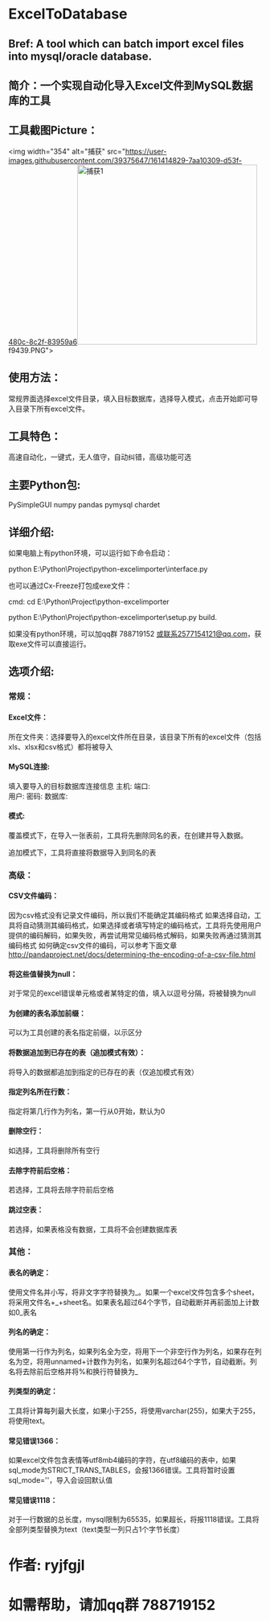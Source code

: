 # ExcelToDatabase
## Bref: A tool which can batch import excel files into mysql/oracle database.
## 简介：一个实现自动化导入Excel文件到MySQL数据库的工具
## 工具截图Picture：
<img width="354" alt="捕获" src="https://user-images.githubusercontent.com/39375647/161414829-7aa10309-d53f-480c-8c2f-83959a6<img width="358" alt="捕获1" src="https://user-images.githubusercontent.com/39375647/161414901-5736db74-15f7-4d63-9f20-ed1e9f49579b.PNG">
f9439.PNG">

## 使用方法：
常规界面选择excel文件目录，填入目标数据库，选择导入模式，点击开始即可导入目录下所有excel文件。
## 工具特色：
高速自动化，一键式，无人值守，自动纠错，高级功能可选

## 主要Python包:
PySimpleGUI
numpy
pandas
pymysql
chardet

## 详细介绍:
如果电脑上有python环境，可以运行如下命令启动：

python E:\Python\Project\python-excelimporter\interface.py

也可以通过Cx-Freeze打包成exe文件：

cmd: cd E:\Python\Project\python-excelimporter

python E:\Python\Project\python-excelimporter\setup.py build.

如果没有python环境，可以加qq群 788719152 或联系2577154121@qq.com，获取exe文件可以直接运行。

## 选项介绍:

### 常规：
#### Excel文件：
所在文件夹：选择要导入的excel文件所在目录，该目录下所有的excel文件（包括xls、xlsx和csv格式）都将被导入

#### MySQL连接: 
填入要导入的目标数据库连接信息
   主机: 
   端口:  
   用户: 
   密码: 
   数据库:
#### 模式:

覆盖模式下，在导入一张表前，工具将先删除同名的表，在创建并导入数据。

追加模式下，工具将直接将数据导入到同名的表

### 高级：
#### CSV文件编码：
因为csv格式没有记录文件编码，所以我们不能确定其编码格式
如果选择自动，工具将自动猜测其编码格式，如果选择或者填写特定的编码格式，工具将先使用用户提供的编码解码，如果失败，再尝试用常见编码格式解码，如果失败再通过猜测其编码格式
如何确定csv文件的编码，可以参考下面文章
http://pandaproject.net/docs/determining-the-encoding-of-a-csv-file.html
   
#### 将这些值替换为null：
对于常见的excel错误单元格或者某特定的值，填入以逗号分隔，将被替换为null
#### 为创建的表名添加前缀：
可以为工具创建的表名指定前缀，以示区分
#### 将数据追加到已存在的表（追加模式有效）：
将导入的数据都追加到指定的已存在的表（仅追加模式有效）
#### 指定列名所在行数：
指定将第几行作为列名，第一行从0开始，默认为0
#### 删除空行：
如选择，工具将删除所有空行
#### 去除字符前后空格：
若选择，工具将去除字符前后空格
#### 跳过空表：
若选择，如果表格没有数据，工具将不会创建数据库表
  
### 其他：
  #### 表名的确定：
  使用文件名并小写，将非文字字符替换为_。如果一个excel文件包含多个sheet，将采用文件名+_+sheet名。如果表名超过64个字节，自动截断并再前面加上计数如0_表名
  #### 列名的确定：
  使用第一行作为列名，如果列名全为空，将用下一个非空行作为列名，如果存在列名为空，将用unnamed+计数作为列名，如果列名超过64个字节，自动截断。列名将去除前后空格并将%和换行符替换为_
  #### 列类型的确定：
  工具将计算每列最大长度，如果小于255，将使用varchar(255)，如果大于255，将使用text。
  #### 常见错误1366：
  如果excel文件包含表情等utf8mb4编码的字符，在utf8编码的表中，如果sql_mode为STRICT_TRANS_TABLES，会报1366错误。工具将暂时设置sql_mode=''，导入会设回默认值
  #### 常见错误1118：
  对于一行数据的总长度，mysql限制为65535，如果超长，将报1118错误。工具将全部列类型替换为text（text类型一列只占1个字节长度）
  
# 作者: ryjfgjl
# 如需帮助，请加qq群 788719152 

